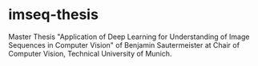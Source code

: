 # imseq-thesis
Master Thesis "Application of Deep Learning for Understanding of Image Sequences in Computer Vision" of Benjamin Sautermeister at Chair of Computer Vision, Technical University of Munich.
